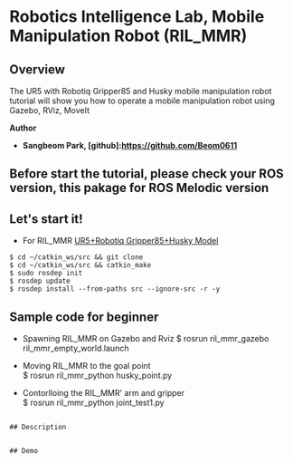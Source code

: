 # Robotics Intelligence Lab, Mobile Manipulation Robot (RIL_MMR)
 
## Overview
The UR5 with Robotiq Gripper85 and Husky mobile manipulation robot tutorial will show you how to operate a mobile manipulation robot using Gazebo, RViz, MoveIt


**Author**   
- **Sangbeom Park, [github]:https://github.com/Beom0611**  

## Before start the tutorial, please check your ROS version, this pakage for ROS Melodic version


## Let's start it!

- For RIL_MMR
[UR5+Robotiq Gripper85+Husky Model](https://github.com/Beom0611/ril_mmr.git)  
```
$ cd ~/catkin_ws/src && git clone
$ cd ~/catkin_ws/src && catkin_make
$ sudo rosdep init
$ rosdep update
$ rosdep install --from-paths src --ignore-src -r -y
```

## Sample code for beginner 
- Spawning RIL_MMR on Gazebo and Rviz 
$ rosrun ril_mmr_gazebo ril_mmr_empty_world.launch 

- Moving RIL_MMR to the goal point  
$ rosrun ril_mmr_python husky_point.py 

- Contorlloing the RIL_MMR' arm and gripper    
$ rosrun ril_mmr_python joint_test1.py 
```

## Description


## Demo


